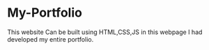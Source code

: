 # My-Portfolio
This website Can be built using HTML,CSS,JS in this webpage I had developed my entire portfolio.
